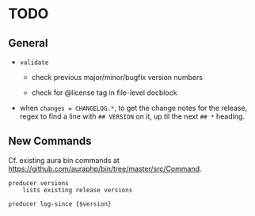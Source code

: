 # TODO

## General

- `validate`

    - check previous major/minor/bugfix version numbers

    - check for @license tag in file-level docblock

- when `changes = CHANGELOG.*`, to get the change notes for the release, regex
  to find a line with `## VERSION` on it, up til the next `## *` heading.


## New Commands

Cf. existing aura bin commands at <https://github.com/auraphp/bin/tree/master/src/Command>.

```
producer versions
    lists existing release versions

producer log-since {$version}
```
